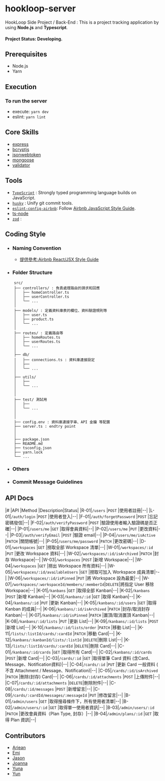 # hookloop-server
HookLoop Side Project / Back-End : This is a project tracking application by using **Node.js** and **Typescript**.

#### Project Status: Developing. 


## Prerequisites
- Node.js
- Yarn

## Execution
### To run the server
- execute: `yarn dev`
- eslint: `yarn lint`


## Core Skills
- [express](https://github.com/expressjs/express)
- [bcryptjs](https://github.com/dcodeIO/bcrypt.js/)
- [jsonwebtoken](https://github.com/auth0/node-jsonwebtoken)
- [mongoose](https://github.com/Automattic/mongoose)
- [validator](https://github.com/validatorjs/validator.js/)


## Tools
- [`TypeScript`](https://www.typescriptlang.org/) : Strongly typed programming language builds on JavaScript.
- [`husky`](https://github.com/typicode/husky) : Unify git commit tools.
- [`eslint-config-airbnb`](https://github.com/airbnb/javascript): Follow [Airbnb JavaScript Style Guide](https://github.com/airbnb/javascript/tree/master/react).
- [ts-node](https://github.com/TypeStrong/ts-node)
- [`zod`](https://github.com/colinhacks/zod) : 


## Coding Style
- ### Naming Convention
    - [提供參考:Airbnb React/JSX Style Guide](https://github.com/airbnb/javascript/tree/master/react#airbnb-reactjsx-style-guide)

- ### Folder Structure
```
    src/
    ├── controllers/ : 負責處理路由的請求和回應
    │   ├── homeController.ts 
    │   ├── userController.ts
    │   └── ...
    │
    ├── models/ : 定義資料庫表的欄位、資料驗證規則等
    │   ├── user.ts
    │   ├── product.ts
    │   └── ...
    │
    ├── routes/ : 定義路由等
    │   ├── homeRoutes.ts
    │   ├── userRoutes.ts
    │   └── ...
    │
    ├── db/
    │   ├── connections.ts : 資料庫連接設定
    │   ├── 
    │   └── ...
    │
    ├── utils/
    │   ├── 
    │   └── ...
    │
    │
    ├── test/ 測試用
    │   ├── 
    │   └── ...
    │
    │
    ├── config.env : 資料庫連接字串、API 金鑰 等配置
    ├── server.ts : endtry point
    │    
    │    
    ├── package.json
    ├── README.md
    ├── tsconfig.json
    ├── yarn.lock
    └── ...

```

- ### Others


- ### Commit Message Guidelines




## API Docs
|#   |API                                         |Method  |Description|Status|
|R-01|`/users`                                    |`POST`  |使用者註冊|--|
|L-01|`/auth/login`                               |`POST`  |使用者登入|--|
|F-01|`/auth/forgetPassword`                      |`POST`  |忘記密碼發信|--|
|F-02|`/auth/verifyPassword`                      |`POST`  |驗證使用者輸入驗證碼是否正確|--|
|P-01|`/users/me`                                 |`GET`   |取得會員資料|--|
|P-02|`/users/me`                                 |`PUT`   |更改資料|--|
|P-03|`/auth/verifyEmail`                         |`POST`  |驗證 email|--|
|P-04|`/users/me/isActive`                        |`PATCH` |關閉帳號|--|
|P-05|`/users/me/password`                        |`PATCH` |更改密碼|--|
|D-01|`/workspaces`                               |`GET`   |撈取全部 Workspace 清單|--|
|W-01|`/workspaces/:id`                           |`PUT`   |更改 Workspace 資料|--|
|W-02|`/workspaces/:id/isArchived`                |`PATCH` |封存 Workspace|--|
|W-03|`/workspaces`                               |`POST`  |新增 Workspace|--|
|W-04|`/workspaces`                               |`GET`   |撈出 Workspace 所有資料|--|
|W-05|`/workspaces/:id/availableUsers`            |`GET`   |撈取可加入 Workspace 成員清單|--|
|W-06|`/workspaces/:id/isPinned`                  |`PUT`   |將 Workspace 設為最愛|--|
|W-07|`/workspaces/:workspaceId/members/:memberId`|`DELETE`|將指定 User 移除 Workspace|--|
|K-01|`/kanbans`                                  |`GET`   |取得全部 Kanban|--|
|K-02|`/kanbans`                                  |`POST`  |新增 Kanban|--|
|K-03|`/kanbans/:id`                              |`GET`   |取得 Kanban|--|
|K-04|`/kanbans/:id`                              |`PUT`   |更新 Kanban|--|
|K-05|`/kanbans/:id/users`                        |`GET`   |取得 Kanban 的成員|--|
|K-06|`/kanbans/:id/isArchived`                   |`PATCH` |封存/取消封存 Kanban|--|
|K-07|`/kanbans/:id/isPinned`                     |`PATCH` |置頂/取消置頂 Kanban|--|
|K-08|`/kanbans/:id/lists`                        |`PUT`   |更新 List|--|
|K-09|`/kanbans/:id/lists`                        |`POST`  |新增 List|--|
|K-10|`/kanbans/:id/lists/order`                  |`PATCH` |移動 List|--|
|K-11|`/lists/:listId/cards/:cardId`              |`PATCH` |移動 Card|--|
|K-12|`/kanbans/:kanbanId/lists/:listId`          |`DELETE`|刪除 List|--|
|K-13|`/lists/:listId/cards/:cardId`              |`DELETE`|刪除 Card|--|
|C-01|`/kanbans/:id/cards`                        |`GET`   |取得所有 Card|--|
|C-02|`/kanbans/:id/cards`                        |`POST`  |新增 Card|--|
|C-03|`/cards/:id`                                |`GET`   |取得單筆 Card 資料 (含Card、Message、Notification資料)|--|
|C-04|`/cards/:id`                                |`PUT`   |更新 Card 一般資料 ( 不含 Attachment /
Message、Notification)|--|
|C-05|`/cards/:id/isArchived`                     |`PATCH` |刪除(封存) Card|--|
|C-06|`/cards/:id/attachments`                    |`POST`  |上傳附件|--|
|C-07|`/cards/:id/attachments`                    |`DELETE`|刪除附件|--|
|C-08|`/cards/:id/messages`                       |`POST`  |新增留言|--|
|C-09|`/cards/:cardId/messages/:messageId`        |`PUT`   |修改留言|--|
|B-01|`/admin/users`                              |`GET`   |取得搜尋條件下，所有使用者清單|--|
|B-02|`/admin/users/:id`                          |`GET`   |取得單一使用者資訊|--|
|B-03|`/admin/users/:id`                          |`PATCH` |更改會員資料（Plan Type, 封存）|--|
|B-04|`/admin/plans/:id`                          |`GET`   |取得 Plan 資訊|--|


## Contributors
- [Ariean]()
- [Emi]()
- [Jason]()
- [Joanna](https://chen-chens.github.io/myWebsite/)
- [Yuna]()
- [Yun]()

